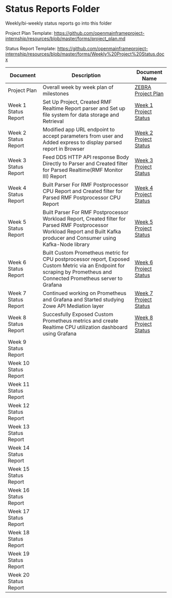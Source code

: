 # Status Reports Folder
Weekly/bi-weekly status reports go into this folder

Project Plan Template: https://github.com/openmainframeproject-internship/resources/blob/master/forms/project_plan.md

Status Report Template: https://github.com/openmainframeproject-internship/resources/blob/master/forms/Weekly%20Project%20Status.docx

| Document | Description | Document Name |
|---|---|---|
| Project Plan | Overall week by week plan of milestones |[ZEBRA Project Plan](https://github.com/openmainframeproject-internship/Zowe-Parsing-Engine-for-SMF-or-RMF-PP-Reports/blob/master/Status%20Reports/ZEBRA%20Project%20Plan.pdf) |
| Week 1 Status Report |Set Up Project, Created RMF Realtime Report parser and Set up file system for data storage and Retrieval  | [Week 1 Project Status](https://github.com/openmainframeproject-internship/Zowe-Parsing-Engine-for-SMF-or-RMF-PP-Reports/blob/master/Status%20Reports/Week%201%20Project%20Status.docx) | 
| Week 2 Status Report | Modified app URL endpoint to accept parameters from user and Added express to display parsed report in Browser | [Week 2 Project Status](https://github.com/openmainframeproject-internship/Zowe-Parsing-Engine-for-SMF-or-RMF-PP-Reports/blob/master/Status%20Reports/Week%202%20Project%20Status.docx) |
| Week 3 Status Report | Feed DDS HTTP API response Body Directly to Parser and Created filter for Parsed Realtime(RMF Monitor III) Report | [Week 3 Project Status](https://github.com/openmainframeproject-internship/Zowe-Parsing-Engine-for-SMF-or-RMF-PP-Reports/blob/master/Status%20Reports/Week%203%20Project%20Status.docx) |
| Week 4 Status Report | Built Parser For RMF Postprocessor CPU Report and Created filter for Parsed RMF Postprocessor CPU Report | [Week 4 Project Status](https://github.com/openmainframeproject-internship/Zowe-Parsing-Engine-for-SMF-or-RMF-PP-Reports/blob/master/Status%20Reports/Week%204%20Project%20Status.docx) |
| Week 5 Status Report | Built Parser For RMF Postprocessor Workload Report, Created filter for Parsed RMF Postprocessor Workload Report and Built Kafka producer and Consumer using Kafka-Node library | [Week 5 Project Status](https://github.com/openmainframeproject-internship/Zowe-Parsing-Engine-for-SMF-or-RMF-PP-Reports/blob/master/Status%20Reports/Week%205%20Project%20Status.docx) |
| Week 6 Status Report | Built Custom Prometheus metric for CPU postprocessor report, Exposed Custom Metric via an Endpoint for scraping by Prometheus and Connected Prometheus server to Grafana | [Week 6 Project Status](https://github.com/openmainframeproject-internship/Zowe-Parsing-Engine-for-SMF-or-RMF-PP-Reports/blob/master/Status%20Reports/Week%206%20Project%20Status.docx) |
| Week 7 Status Report | Continued working on Prometheus and Grafana and Started studying Zowe API Mediation layer | [Week 7 Project Status](https://github.com/openmainframeproject-internship/Zowe-Parsing-Engine-for-SMF-or-RMF-PP-Reports/blob/master/Status%20Reports/Week%207%20Project%20Status.docx) |
| Week 8 Status Report | Succesfully Exposed Custom Prometheus metrics and create Realtime CPU utilization dashboard using Grafana | [Week 8 Project Status](https://github.com/openmainframeproject-internship/Zowe-Parsing-Engine-for-SMF-or-RMF-PP-Reports/blob/master/Status%20Reports/Week%208%20Project%20Status.docx) |
| Week 9 Status Report | | |
| Week 10 Status Report | | |
| Week 11 Status Report | | |
| Week 12 Status Report | | |
| Week 13 Status Report | | |
| Week 14 Status Report | | |
| Week 15 Status Report | | |
| Week 16 Status Report | | |
| Week 17 Status Report | | |
| Week 18 Status Report | | |
| Week 19 Status Report | | |
| Week 20 Status Report | | |
